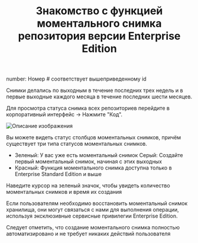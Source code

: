 ﻿---
title: Знакомство с функцией моментального снимка репозитория версии Enterprise Edition
origin-url: https://gitee.ru/help/articles/4163
---


number: Номер                        # соответствует вышеприведенному id

Снимки делались по выходным в течение последних трех недель и в первые выходные каждого месяца в течение последних шести месяцев.

Для просмотра статуса снимка всех репозиториев перейдите в корпоративный интерфейс -> Нажмите "Код".

![Описание изображения](./assets/snapshot.png)

Вы можете видеть статус столбцов моментальных снимков, причём существует три типа статусов моментальных снимков.

- Зеленый: У вас уже есть моментальный снимок
Серый: Создайте первый моментальный снимок, начиная с этих выходных
- Красный: Функция моментального снимка доступна только в Enterprise Standard Edition и выше

Наведите курсор на зеленый значок, чтобы увидеть количество моментальных снимков и время их создания

Если пользователям необходимо восстановить моментальный снимок хранилища, они могут связаться с нами для выполнения операции, используя эксклюзивные сервисные привилегии Enterprise Edition.

Следует отметить, что создание моментального снимка полностью автоматизировано и не требует никаких действий пользователя
